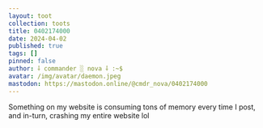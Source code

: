 ```yaml
---
layout: toot
collection: toots
title: 0402174000
date: 2024-04-02
published: true
tags: []
pinned: false
author: ⸸ commander ░ nova ⸸ :~$
avatar: /img/avatar/daemon.jpeg
mastodon: https://mastodon.online/@cmdr_nova/0402174000
---
```


Something on my website is consuming tons of memory every time I post, and in-turn, crashing my entire website lol
